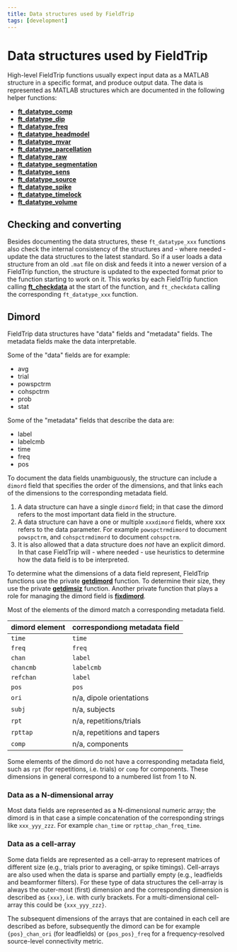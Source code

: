 ```yaml
---
title: Data structures used by FieldTrip
tags: [development]
---
```


# Data structures used by FieldTrip

High-level FieldTrip functions usually expect input data as a MATLAB structure in a specific format, and produce output data. The data is represented as MATLAB structures which are documented in the following helper functions:

- **[ft_datatype_comp](/reference/utilities/ft_datatype_comp)**
- **[ft_datatype_dip](/reference/utilities/ft_datatype_dip)**
- **[ft_datatype_freq](/reference/utilities/ft_datatype_freq)**
- **[ft_datatype_headmodel](/reference/utilities/ft_datatype_headmodel)**
- **[ft_datatype_mvar](/reference/utilities/ft_datatype_mvar)**
- **[ft_datatype_parcellation](/reference/utilities/ft_datatype_parcellation)**
- **[ft_datatype_raw](/reference/utilities/ft_datatype_raw)**
- **[ft_datatype_segmentation](/reference/utilities/ft_datatype_segmentation)**
- **[ft_datatype_sens](/reference/utilities/ft_datatype_sens)**
- **[ft_datatype_source](/reference/utilities/ft_datatype_source)**
- **[ft_datatype_spike](/reference/utilities/ft_datatype_spike)**
- **[ft_datatype_timelock](/reference/utilities/ft_datatype_timelock)**
- **[ft_datatype_volume](/reference/utilities/ft_datatype_volume)**

## Checking and converting

Besides documenting the data structures, these `ft_datatype_xxx` functions also check the internal consistency of the structures and - where needed - update the data structures to the latest standard. So if a user loads a data structure from an old `.mat` file on disk and feeds it into a newer version of a FieldTrip function, the structure is updated to the expected format prior to the function starting to work on it. This works by each FieldTrip function calling **[ft_checkdata](/reference/utilities/ft_checkdata)** at the start of the function, and `ft_checkdata` calling the corresponding `ft_datatype_xxx` function.

## Dimord

FieldTrip data structures have "data" fields and "metadata" fields. The metadata fields make the data interpretable.

Some of the "data" fields are for example:

- avg
- trial
- powspctrm
- cohspctrm
- prob
- stat

Some of the "metadata" fields that describe the data are:

- label
- labelcmb
- time
- freq
- pos

To document the data fields unambiguously, the structure can include a `dimord` field that specifies the order of the dimensions, and that links each of the dimensions to the corresponding metadata field.

1. A data structure can have a single `dimord` field; in that case the dimord refers to the most important data field in the structure.
2. A data structure can have a one or multiple `xxxdimord` fields, where xxx refers to the data parameter. For example `powspctrmdimord` to document `powspctrm`, and `cohspctrmdimord` to document `cohspctrm`.
3. It is also allowed that a data structure does _not_ have an explicit dimord. In that case FieldTrip will - where needed - use heuristics to determine how the data field is to be interpreted.

To determine what the dimensions of a data field represent, FIeldTrip functions use the private **[getdimord](/reference/private/getdimord)** function. To determine their size, they use the private **[getdimsiz](/reference/private/getdimsiz)** function. Another private function that plays a role for managing the dimord field is **[fixdimord](/reference/private/fixdimord)**.

Most of the elements of the dimord match a corresponding metadata field.

| dimord element | correspondiong metadata field |
| -------------- | ----------------------------- |
| `time`         | `time`                        |
| `freq`         | `freq`                        |
| `chan`         | `label`                       |
| `chancmb`      | `labelcmb`                    |
| `refchan`      | `label`                       |
| `pos`          | `pos`                         |
| `ori`          | n/a, dipole orientations      |
| `subj`         | n/a, subjects                 |
| `rpt`          | n/a, repetitions/trials       |
| `rpttap`       | n/a, repetitions and tapers   |
| `comp`         | n/a, components               |

Some elements of the dimord do not have a corresponding metadata field, such as `rpt` (for repetitions, i.e. trials) or `comp` for components. These dimensions in general correspond to a numbered list from 1 to N.

### Data as a N-dimensional array

Most data fields are represented as a N-dimensional numeric array; the dimord is in that case a simple concatenation of the corresponding strings like `xxx_yyy_zzz`. For example `chan_time` or `rpttap_chan_freq_time`.

### Data as a cell-array

Some data fields are represented as a cell-array to represent matrices of different size (e.g., trials prior to averaging, or spike timings). Cell-arrays are also used when the data is sparse and partially empty (e.g., leadfields and beamformer filters). For these type of data structures the cell-array is always the outer-most (first) dimension and the corresponding dimension is described as `{xxx}`, i.e. with curly brackets. For a multi-dimensional cell-array this could be `{xxx_yyy_zzz}`.

The subsequent dimensions of the arrays that are contained in each cell are described as before, subsequently the dimord can be for example `{pos}_chan_ori` (for leadfields) or `{pos_pos}_freq` for a frequency-resolved source-level connectivity metric.
